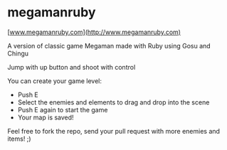 megamanruby
===========

[www.megamanruby.com](http://www.megamanruby.com)

A version of classic game Megaman made with Ruby using Gosu and Chingu

Jump with up button and shoot with control

You can create your game level:
* Push E
* Select the enemies and elements to drag and drop into the scene
* Push E again to start the game
* Your map is saved!

Feel free to fork the repo, send your pull request with more enemies and items! ;)
